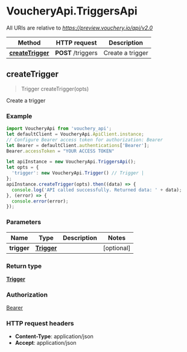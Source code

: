 # VoucheryApi.TriggersApi

All URIs are relative to *https://preview.vouchery.io/api/v2.0*

Method | HTTP request | Description
------------- | ------------- | -------------
[**createTrigger**](TriggersApi.md#createTrigger) | **POST** /triggers | Create a trigger



## createTrigger

> Trigger createTrigger(opts)

Create a trigger

### Example

```javascript
import VoucheryApi from 'vouchery_api';
let defaultClient = VoucheryApi.ApiClient.instance;
// Configure Bearer access token for authorization: Bearer
let Bearer = defaultClient.authentications['Bearer'];
Bearer.accessToken = "YOUR ACCESS TOKEN"

let apiInstance = new VoucheryApi.TriggersApi();
let opts = {
  'trigger': new VoucheryApi.Trigger() // Trigger | 
};
apiInstance.createTrigger(opts).then((data) => {
  console.log('API called successfully. Returned data: ' + data);
}, (error) => {
  console.error(error);
});

```

### Parameters


Name | Type | Description  | Notes
------------- | ------------- | ------------- | -------------
 **trigger** | [**Trigger**](Trigger.md)|  | [optional] 

### Return type

[**Trigger**](Trigger.md)

### Authorization

[Bearer](../README.md#Bearer)

### HTTP request headers

- **Content-Type**: application/json
- **Accept**: application/json

